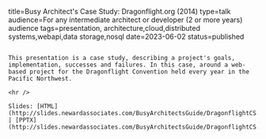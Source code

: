 title=Busy Architect's Case Study:   Dragonflight.org (2014)
type=talk
audience=For any intermediate architect or developer (2 or more years) audience
tags=presentation, architecture,cloud,distributed systems,webapi,data storage,nosql
date=2023-06-02
status=published
~~~~~~

This presentation is a case study, describing a project's goals, implementation, successes and failures. In this case, around a web-based project for the Dragonflight Convention held every year in the Pacific Northwest.
    
<hr />

Slides: [HTML](http://slides.newardassociates.com/BusyArchitectsGuide/DragonflightCS.html) | [PPTX](http://slides.newardassociates.com/BusyArchitectsGuide/DragonflightCS.pptx)
